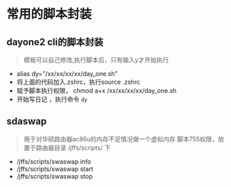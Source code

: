 # 常用的脚本封装

## dayone2 cli的脚本封装
> 模板可以自己修改,执行脚本后，只有输入y才开始执行

- alias dy="/xx/xx/xx/xx/day_one.sh" 
- 将上面的代码加入.zshrc，执行source .zshrc
- 赋予脚本执行权限， chmod a+x /xx/xx/xx/xx/day_one.sh
- 开始写日记 ，执行命令 `dy`


## sdaswap
> 用于对华硕路由器ac86u的内存不足情况做一个虚拟内存
> 脚本755权限，放置于路由器目录 /jffs/scripts/ 下

- /jffs/scripts/swaswap info
- /jffs/scripts/swaswap start
- /jffs/scripts/swaswap stop
